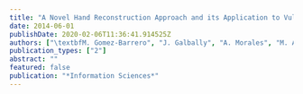 ```yaml
---
title: "A Novel Hand Reconstruction Approach and its Application to Vulnerability Assessment"
date: 2014-06-01
publishDate: 2020-02-06T11:36:41.914525Z
authors: ["\textbfM. Gomez-Barrero", "J. Galbally", "A. Morales", "M. A. Ferrer", "J. Fierrez", "J. Ortega-Garcia"]
publication_types: ["2"]
abstract: ""
featured: false
publication: "*Information Sciences*"
---
```


